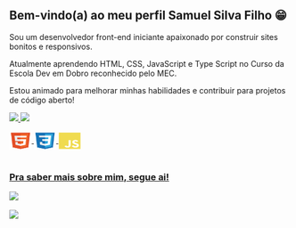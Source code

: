 ## Bem-vindo(a) ao meu perfil Samuel Silva Filho 😁

Sou um desenvolvedor front-end iniciante apaixonado por construir sites bonitos e responsivos.

Atualmente aprendendo HTML, CSS, JavaScript e Type Script no Curso da Escola Dev em Dobro reconhecido pelo MEC.

Estou animado para melhorar minhas habilidades e contribuir para projetos de código aberto!


 <div>
   <a href="https://github.com/samuelsfilho">
   <img height="180em" src="https://github-readme-stats.vercel.app/api?username=samuelsfilho&show_icons=true&theme=tokyonight&include_all_commits=true&count_private=true"/>
   <img height="180em" src="https://github-readme-stats.vercel.app/api/top-langs/?username=samuelsfilho&layout=compact&langs_count=6&theme=tokyonight"/>
    
</div>
    
<div style="display: inline_block"><br>
  
  <img align="center" alt="HTML" height="30" width="40" src="https://raw.githubusercontent.com/devicons/devicon/master/icons/html5/html5-original.svg">
  <img align="center" alt="CSS" height="30" width="40" src="https://raw.githubusercontent.com/devicons/devicon/master/icons/css3/css3-original.svg">
  <img align="center" alt="Js" height="30" width="40" src="https://raw.githubusercontent.com/devicons/devicon/master/icons/javascript/javascript-plain.svg">
</div>
 
<br>
 
### Pra saber mais sobre mim, segue ai!
 
<div> 

  <a href="https://www.instagram.com/mukinha_bjj/" target="_blank"><img src="https://img.shields.io/badge/-Instagram-%23E4405F?style=for-the-badge&logo=instagram&logoColor=white" target="_blank"></a>


  <a href="https://www.linkedin.com/in/samuel-silva-7894962bb/" target="_blank"><img src="https://img.shields.io/badge/-LinkedIn-%230077B5?style=for-the-badge&logo=linkedin&logoColor=white" target="_blank"></a>
